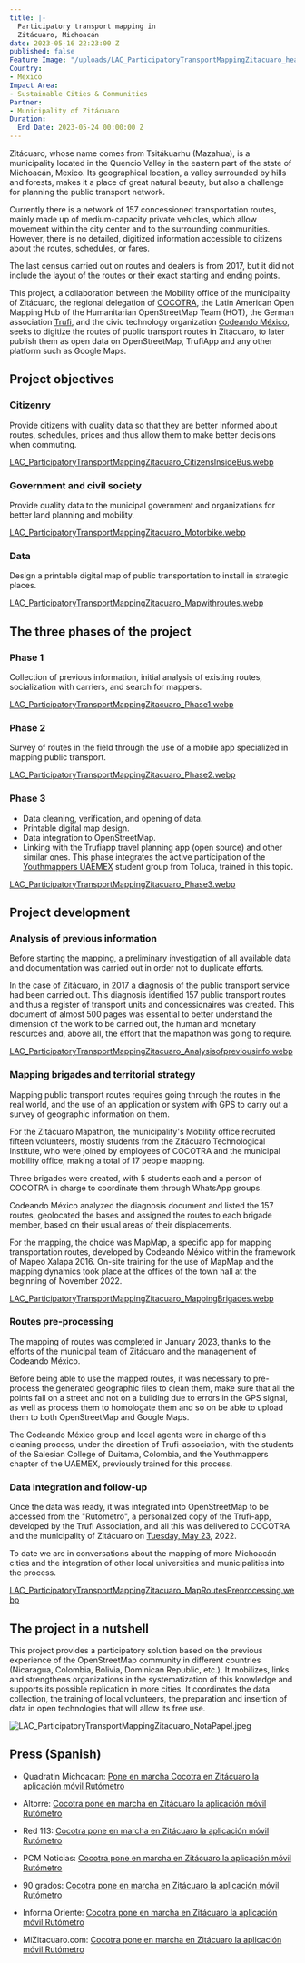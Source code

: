 ```yaml
---
title: |-
  Participatory transport mapping in
  Zitácuaro, Michoacán
date: 2023-05-16 22:23:00 Z
published: false
Feature Image: "/uploads/LAC_ParticipatoryTransportMappingZitacuaro_header.webp"
Country:
- Mexico
Impact Area:
- Sustainable Cities & Communities
Partner:
- Municipality of Zitácuaro
Duration:
  End Date: 2023-05-24 00:00:00 Z
---
```


Zitácuaro, whose name comes from Tsitákuarhu (Mazahua), is a municipality located in the Quencio Valley in the eastern part of the state of Michoacán, Mexico. Its geographical location, a valley surrounded by hills and forests, makes it a place of great natural beauty, but also a challenge for planning the public transport network.

Currently there is a network of 157 concessioned transportation routes, mainly made up of medium-capacity private vehicles, which allow movement within the city center and to the surrounding communities. However, there is no detailed, digitized information accessible to citizens about the routes, schedules, or fares.

The last census carried out on routes and dealers is from 2017, but it did not include the layout of the routes or their exact starting and ending points.

This project, a collaboration between the Mobility office of the municipality of Zitácuaro, the regional delegation of [COCOTRA](https://cocotra.michoacan.gob.mx/), the Latin American Open Mapping Hub of the Humanitarian OpenStreetMap Team (HOT), the German association [Trufi](https://www.trufi-association.org/), and the civic technology organization [Codeando México](http://codeandomexico.org/), seeks to digitize the routes of public transport routes in Zitácuaro, to later publish them as open data on OpenStreetMap, TrufiApp and any other platform such as Google Maps.

## Project objectives

### Citizenry
 
Provide citizens with quality data so that they are better informed about routes, schedules, prices and thus allow them to make better decisions when commuting.

[LAC_ParticipatoryTransportMappingZitacuaro_CitizensInsideBus.webp](/uploads/LAC_ParticipatoryTransportMappingZitacuaro_CitizensInsideBus.webp)

### Government and civil society

Provide quality data to the municipal government and organizations for better land planning and mobility.

[LAC_ParticipatoryTransportMappingZitacuaro_Motorbike.webp](/uploads/LAC_ParticipatoryTransportMappingZitacuaro_Motorbike.webp)

### Data
Design a printable digital map of public transportation to install in strategic places.

[LAC_ParticipatoryTransportMappingZitacuaro_Mapwithroutes.webp](/uploads/LAC_ParticipatoryTransportMappingZitacuaro_Mapwithroutes.webp)

## The three phases of the project

### Phase 1

Collection of previous information, initial analysis of existing routes, socialization with carriers, and search for mappers.

[LAC_ParticipatoryTransportMappingZitacuaro_Phase1.webp](/uploads/LAC_ParticipatoryTransportMappingZitacuaro_Phase1.webp)

### Phase 2

Survey of routes in the field through the use of a mobile app specialized in mapping public transport.

[LAC_ParticipatoryTransportMappingZitacuaro_Phase2.webp](/uploads/LAC_ParticipatoryTransportMappingZitacuaro_Phase2.webp)

### Phase 3
* Data cleaning, verification, and opening of data.
* Printable digital map design. 
* Data integration to OpenStreetMap.
* Linking with the Trufiapp travel planning app (open source) and other similar ones. 
This phase integrates the active participation of the <a href="https://twitter.com/ym_uaemex">Youthmappers UAEMEX</a> student group from Toluca, trained in this topic.

[LAC_ParticipatoryTransportMappingZitacuaro_Phase3.webp](/uploads/LAC_ParticipatoryTransportMappingZitacuaro_Phase3.webp)

## Project development
### Analysis of previous information

Before starting the mapping, a preliminary investigation of all available data and documentation was carried out in order not to duplicate efforts.

In the case of Zitácuaro, in 2017 a diagnosis of the public transport service had been carried out. This diagnosis identified 157 public transport routes and thus a register of transport units and concessionaires was created. This document of almost 500 pages was essential to better understand the dimension of the work to be carried out, the human and monetary resources and, above all, the effort that the mapathon was going to require.

[LAC_ParticipatoryTransportMappingZitacuaro_Analysisofpreviousinfo.webp](/uploads/LAC_ParticipatoryTransportMappingZitacuaro_Analysisofpreviousinfo.webp)

### Mapping brigades and territorial strategy
Mapping public transport routes requires going through the routes in the real world, and the use of an application or system with GPS to carry out a survey of geographic information on them.

For the Zitácuaro Mapathon, the municipality's Mobility office recruited fifteen volunteers, mostly students from the Zitácuaro Technological Institute, who were joined by employees of COCOTRA and the municipal mobility office, making a total of 17 people mapping.

Three brigades were created, with 5 students each and a person of COCOTRA in charge to coordinate them through WhatsApp groups.

Codeando México analyzed the diagnosis document and listed the 157 routes, geolocated the bases and assigned the routes to each brigade member, based on their usual areas of their displacements.

For the mapping, the choice was MapMap, a specific app for mapping transportation routes, developed by Codeando México within the framework of Mapeo Xalapa 2016. On-site training for the use of MapMap and the mapping dynamics took place at the offices of the town hall at the beginning of November 2022.

[LAC_ParticipatoryTransportMappingZitacuaro_MappingBrigades.webp](/uploads/LAC_ParticipatoryTransportMappingZitacuaro_MappingBrigades.webp)

### Routes pre-processing
The mapping of routes was completed in January 2023, thanks to the efforts of the municipal team of Zitácuaro and the management of Codeando México.

Before being able to use the mapped routes, it was necessary to pre-process the generated geographic files to clean them, make sure that all the points fall on a street and not on a building due to errors in the GPS signal, as well as process them to homologate them and so on be able to upload them to both OpenStreetMap and Google Maps.

The Codeando México group and local agents were in charge of this cleaning process, under the direction of Trufi-association, with the students of the Salesian College of Duitama, Colombia, and the Youthmappers chapter of the UAEMEX, previously trained for this process.

### Data integration and follow-up

Once the data was ready, it was integrated into OpenStreetMap to be accessed from the "Rutometro", a personalized copy of the Trufi-app, developed by the Trufi Association, and all this was delivered to COCOTRA and the municipality of Zitácuaro on [Tuesday, May 23](https://www.mizitacuaro.com/noticias/michoacan/cocotra-pone-en-marcha-en-zitacuaro-la-aplicacion-movil-rutometro/247507/), 2022.

To date we are in conversations about the mapping of more Michoacán cities and the integration of other local universities and municipalities into the process.

[LAC_ParticipatoryTransportMappingZitacuaro_MapRoutesPreprocessing.webp](/uploads/LAC_ParticipatoryTransportMappingZitacuaro_MapRoutesPreprocessing.webp)

## The project in a nutshell
This project provides a participatory solution based on the previous experience of the OpenStreetMap community in different countries (Nicaragua, Colombia, Bolivia, Dominican Republic, etc.).
It mobilizes, links and strengthens organizations in the systematization of this knowledge and supports its possible replication in more cities.
It coordinates the data collection, the training of local volunteers, the preparation and insertion of data in open technologies that will allow its free use.

![LAC_ParticipatoryTransportMappingZitacuaro_NotaPapel.jpeg](/uploads/LAC_ParticipatoryTransportMappingZitacuaro_NotaPapel.jpeg)

## Press (Spanish)

* Quadratin Michoacan: [Pone en marcha Cocotra en Zitácuaro la aplicación móvil Rutómetro](https://www.quadratin.com.mx/sucesos/pone-en-marcha-cocotra-en-zitacuaro-la-aplicacion-movil-rutometro/)

* Altorre: [Cocotra pone en marcha en Zitácuaro la aplicación móvil Rutómetro](https://www.altorre.com/post/cocotra-pone-en-marcha-en-zit%C3%A1cuaro-la-aplicaci%C3%B3n-m%C3%B3vil-rut%C3%B3metro)

* Red 113: [Cocotra pone en marcha en Zitácuaro la aplicación móvil Rutómetro](http://www.red113mx.com/2023/05/cocotra-pone-en-marcha-en-zitacuaro-la.html?m=1)

* PCM Noticias: [Cocotra pone en marcha en Zitácuaro la aplicación móvil Rutómetro](https://pcmnoticias.mx/2023/05/23/cocotra-pone-en-marcha-en-zitacuaro-la-aplicacion-movil-rutometro/)

* 90 grados: [Cocotra pone en marcha en Zitácuaro la aplicación móvil Rutómetro](https://www.noventagrados.com.mx/politica/cocotra-pone-en-marcha-en-zitacuaro-la-aplicacion-movil-rutometro.htm)

* Informa Oriente: [Cocotra pone en marcha en Zitácuaro la aplicación móvil Rutómetro](https://www.informaoriente.com.mx/politica/cocotra-pone-en-marcha-en-zitacuaro-la-aplicacion-movil-rutometro.htm)

* MiZitacuaro.com: [Cocotra pone en marcha en Zitácuaro la aplicación móvil Rutómetro](https://www.mizitacuaro.com/noticias/michoacan/cocotra-pone-en-marcha-en-zitacuaro-la-aplicacion-movil-rutometro/247507/)